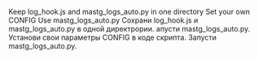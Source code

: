 Keep log_hook.js and mastg_logs_auto.py in one directory
Set your own CONFIG
Use mastg_logs_auto.py
Сохрани log_hook.js и mastg_logs_auto.py в одной директрории. апусти mastg_logs_auto.py.
Установи свои параметры CONFIG в коде скрипта.
Запусти mastg_logs_auto.py.
